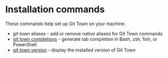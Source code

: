 # Installation commands

These commands help set up Git Town on your machine.

- git town aliases - add or remove native aliases for Git Town commands
- [git town completions](commands/completions.md) - generate tab completion in
  Bash, zsh, fish, or PowerShell
- [git town version](commands/version.md) - display the installed version of Git
  Town
